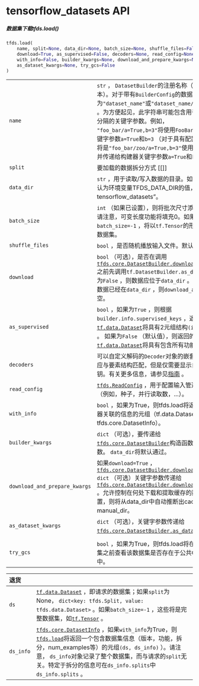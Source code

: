 # tensorflow_datasets  API

##### 数据集下载tfds.load()

```py
tfds.load(
    name, split=None, data_dir=None, batch_size=None, shuffle_files=False,
    download=True, as_supervised=False, decoders=None, read_config=None,
    with_info=False, builder_kwargs=None, download_and_prepare_kwargs=None,
    as_dataset_kwargs=None, try_gcs=False
)
```

|                               |                                                              |
| ----------------------------- | ------------------------------------------------------------ |
| `name`                        | `str` ， `DatasetBuilder`的注册名称（类名的蛇形版本）。对于带有`BuilderConfig`的数据集，可以为`"dataset_name"`或`"dataset_name/config_name"` 。为方便起见，此字符串可能包含用于构建器的逗号分隔的关键字参数。例如， `"foo_bar/a=True,b=3"`将使用`FooBar`数据集传递关键字参数`a=True`和`b=3` （对于具有配置的构建器，它将是`"foo_bar/zoo/a=True,b=3"`使用`"zoo"`的配置，并传递给构建器关键字参数`a=True`和`b=3` ）。 |
| `split`                       | 要加载的数据拆分方式  [[]]                                   |
| `data_dir`                    | `str` ，用于读取/写入数据的目录。如果设置，则默认为环境变量TFDS_DATA_DIR的值，否则返回“〜/ tensorflow_datasets”。 |
| `batch_size`                  | `int` （如果已设置），则将批次尺寸添加到示例中。请注意，可变长度功能将填充0。如果`batch_size=-1` ，将以`tf.Tensor`的形式返回完整的数据集。 |
| `shuffle_files`               | `bool` ，是否随机播放输入文件。默认为`False` 。              |
| `download`                    | `bool` （可选），是否在调用[`tfds.core.DatasetBuilder.download_and_prepare`](https://tensorflow.google.cn/datasets/api_docs/python/tfds/core/DatasetBuilder#download_and_prepare)之前先调用`tf.DatasetBuilder.as_dataset` 。如果为`False` ，则数据应位于`data_dir` 。如果为`True`且数据已经在`data_dir` ，则`download_and_prepare`为空。 |
| `as_supervised`               | `bool` ，如果为`True` ，则根据`builder.info.supervised_keys` ，返回的[`tf.data.Dataset`](https://tensorflow.google.cn/api_docs/python/tf/data/Dataset)将具有2元组结构`(input, label)` 。                                                            如果为`False` （默认值），则返回的[`tf.data.Dataset`](https://tensorflow.google.cn/api_docs/python/tf/data/Dataset)将具有包含所有功能的字典。 |
| `decoders`                    | 可以自定义解码的`Decoder`对象的嵌套字典。该结构应与要素结构匹配，但是仅需要显示自定义的要素密钥。有关更多信息，请参见[指南](https://github.com/tensorflow/datasets/tree/master/docs/decode.md) 。 |
| `read_config`                 | [`tfds.ReadConfig`](https://tensorflow.google.cn/datasets/api_docs/python/tfds/ReadConfig) ，用于配置输入管道的其他选项（例如，种子，并行读取数，...）。 |
| `with_info`                   | `bool` ，如果为True，则tfds.load将返回包含与构建器关联的信息的元组（tf.data.Dataset，tfds.core.DatasetInfo）。 |
| `builder_kwargs`              | `dict` （可选），要传递给[`tfds.core.DatasetBuilder`](https://tensorflow.google.cn/datasets/api_docs/python/tfds/core/DatasetBuilder)构造函数的关键字参数。 `data_dir`将默认通过。 |
| `download_and_prepare_kwargs` | 如果`download=True` ， [`tfds.core.DatasetBuilder.download_and_prepare`](https://tensorflow.google.cn/datasets/api_docs/python/tfds/core/DatasetBuilder#download_and_prepare) `dict` （可选）关键字参数传递给[`tfds.core.DatasetBuilder.download_and_prepare`](https://tensorflow.google.cn/datasets/api_docs/python/tfds/core/DatasetBuilder#download_and_prepare) 。允许控制在何处下载和提取缓存的数据。如果未设置，则将从data_dir中自动推断出cache_dir和manual_dir。 |
| `as_dataset_kwargs`           | `dict` （可选），关键字参数传递给[`tfds.core.DatasetBuilder.as_dataset`](https://tensorflow.google.cn/datasets/api_docs/python/tfds/core/DatasetBuilder#as_dataset) 。 |
|                               |                                                              |
| `try_gcs`                     | `bool` ，如果为True，则tfds.load将在本地构建数据集之前查看该数据集是否存在于公共GCS存储桶中。 |

| 退货      |                                                              |
| :-------- | ------------------------------------------------------------ |
| `ds`      | [`tf.data.Dataset`](https://tensorflow.google.cn/api_docs/python/tf/data/Dataset) ，即请求的数据集；如果`split`为None， `dict<key: tfds.Split, value: tfds.data.Dataset>` 。如果`batch_size=-1` ，这些将是完整数据集，如[`tf.Tensor`](https://tensorflow.google.cn/api_docs/python/tf/Tensor) 。 |
| `ds_info` | [`tfds.core.DatasetInfo`](https://tensorflow.google.cn/datasets/api_docs/python/tfds/core/DatasetInfo) ，如果`with_info`为True，则[`tfds.load`](https://tensorflow.google.cn/datasets/api_docs/python/tfds/load)将返回一个包含数据集信息（版本，功能，拆分，num_examples等）的元组`(ds, ds_info)` ）。请注意， `ds_info`对象记录了整个数据集，而与请求的`split`无关。特定于拆分的信息可在`ds_info.splits`中`ds_info.splits` 。 |

